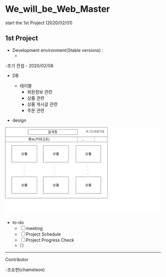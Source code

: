 # We_will_be_Web_Master

start the 1st Project (2020/02/01) 



## 1st Project

- Development environment(Stable versions) :
  - ​	





-초기 컨셉 - 2020/02/08

- DB
  - 테이블 
    - 회원정보 관련
    - 상품 관련
    - 상품 게시글 관련
    - 주문 관련

- design

![컨셉1](.\컨셉1.png)



- to-do
  - [ ] meeting
  - [ ] Project Schedule
  - [ ] Project Progress Check
  - [ ] 

------

Contributor

-조승현(chameleon)

